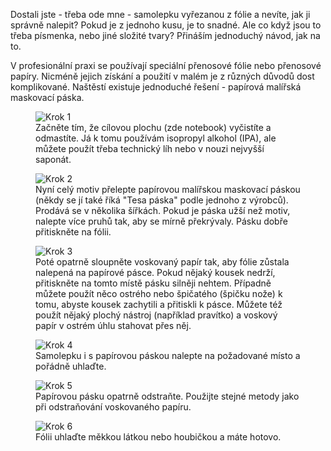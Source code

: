 <!-- dcterms:title = Jak nalepit samolepku -->
<!-- dcterms:abstract = Dostali jste - třeba ode mne - samolepku vyřezanou z fólie a nevíte, jak ji správně nalepit? Pokud je z jednoho kusu, je to snadné. Ale co když jsou to třeba písmenka, nebo jiné složité tvary? Přináším jednoduchý návod, jak na to. -->
<!-- dcterms:creator = Michal Altair Valášek -->
<!-- x4w:pictureUrl = /perex-pictures/20190315-samolepky.png -->
<!-- x4w:pictureWidth = 150 -->
<!-- x4w:pictureHeight = 150 -->
<!-- x4w:coverUrl = /cover-pictures/20190315-samolepky.jpg -->
<!-- x4w:category = Bastlení -->
<!-- dcterms:date = 2019-03-15 -->

Dostali jste - třeba ode mne - samolepku vyřezanou z fólie a nevíte, jak ji správně nalepit? Pokud je z jednoho kusu, je to snadné. Ale co když jsou to třeba písmenka, nebo jiné složité tvary? Přináším jednoduchý návod, jak na to. 

V profesionální praxi se používají speciální přenosové fólie nebo přenosové papíry. Nicméně jejich získání a použití v malém je z různých důvodů dost komplikované. Naštěstí existuje jednoduché řešení - papírová malířská maskovací páska.

<figure>
    <img src="https://www.cdn.altairis.cz/Blog/2019/20190315-samolepky-1.jpg" alt="Krok 1" />
    <figcaption>Začněte tím, že cílovou plochu (zde notebook) vyčistíte a odmastíte. Já k tomu používám isopropyl alkohol (IPA), ale můžete použít třeba technický líh nebo v nouzi nejvyšší saponát.</figcaption>
</figure>

<figure>
    <img src="https://www.cdn.altairis.cz/Blog/2019/20190315-samolepky-2.jpg" alt="Krok 2" />
    <figcaption>Nyní celý motiv přelepte papírovou malířskou maskovací páskou (někdy se jí také říká "Tesa páska" podle jednoho z výrobců). Prodává se v několika šířkách. Pokud je páska užší než motiv, nalepte více pruhů tak, aby se mírně překrývaly. Pásku dobře přitiskněte na fólii.</figcaption>
</figure>

<figure>
    <img src="https://www.cdn.altairis.cz/Blog/2019/20190315-samolepky-3.jpg" alt="Krok 3" />
    <figcaption>Poté opatrně sloupněte voskovaný papír tak, aby fólie zůstala nalepená na papírové pásce. Pokud nějaký kousek nedrží, přitiskněte na tomto místě pásku silněji nehtem. Případně můžete použít něco ostrého nebo špičatého (špičku nože) k tomu, abyste kousek zachytili a přitiskli k pásce. Můžete též použít nějaký plochý nástroj (například pravítko) a voskový papír v ostrém úhlu stahovat přes něj.</figcaption>
</figure>

<figure>
    <img src="https://www.cdn.altairis.cz/Blog/2019/20190315-samolepky-4.jpg" alt="Krok 4" />
    <figcaption>Samolepku i s papírovou páskou nalepte na požadované místo a pořádně uhlaďte.</figcaption>
</figure>

<figure>
    <img src="https://www.cdn.altairis.cz/Blog/2019/20190315-samolepky-5.jpg" alt="Krok 5" />
    <figcaption>Papírovou pásku opatrně odstraňte. Použijte stejné metody jako při odstraňování voskovaného papíru.</figcaption>
</figure>

<figure>
    <img src="https://www.cdn.altairis.cz/Blog/2019/20190315-samolepky-6.jpg" alt="Krok 6" />
    <figcaption>Fólii uhlaďte měkkou látkou nebo houbičkou a máte hotovo.</figcaption>
</figure>